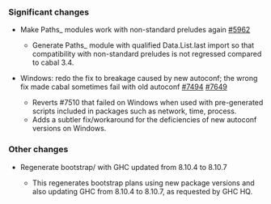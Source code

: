 ### Significant changes

- Make Paths_ modules work with non-standard preludes again [#5962](https://github.com/haskell/cabal/issues/5962)

  - Generate Paths_ module with qualified Data.List.last import so that compatibility with non-standard preludes is not regressed compared to cabal 3.4.

- Windows: redo the fix to breakage caused by new autoconf; the wrong fix made cabal sometimes fail with old autoconf [#7494](https://github.com/haskell/cabal/issues/7494) [#7649](https://github.com/haskell/cabal/issues/7649)

  - Reverts #7510 that failed on Windows when used with pre-generated scripts included in packages such as network, time, process.
  - Adds a subtler fix/workaround for the deficiencies of new autoconf versions on Windows.

### Other changes

- Regenerate bootstrap/ with GHC updated from 8.10.4 to 8.10.7

  - This regenerates bootstrap plans using new package versions and also updating GHC from 8.10.4 to 8.10.7, as requested by GHC HQ.
